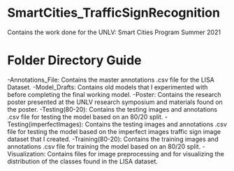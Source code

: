 # SmartCities_TrafficSignRecognition
Contains the work done for the UNLV: Smart Cities Program Summer 2021 

# Folder Directory Guide
-Annotations_File: Contains the master annotations .csv file for the LISA Dataset.
-Model_Drafts: Contains old models that I experimented with before completing the final working model.
-Poster: Contains the research poster presented at the UNLV research symposium and materials found on the poster.
-Testing(80-20): Contains the testing images and annotations .csv file for testing the model based on an 80/20 split.
-Testing(imperfectImages): Contains the testing images and annotations .csv file for testing the model based on the imperfect images    traffic sign image dataset that I created.
-Training(80-20): Contains the training images and annotations .csv file for training the model based on an 80/20 split.
-Visualization: Contains files for image preprocessing and for visualizing the distribution of the classes found in the LISA dataset.
